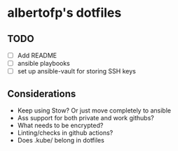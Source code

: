 # albertofp's dotfiles

## TODO

- [ ] Add README
- [ ] ansible playbooks
- [ ] set up ansible-vault for storing SSH keys

## Considerations

- Keep using Stow? Or just move completely to ansible
- Ass support for both private and work githubs?
- What needs to be encrypted?
- Linting/checks in github actions?
- Does .kube/ belong in dotfiles
